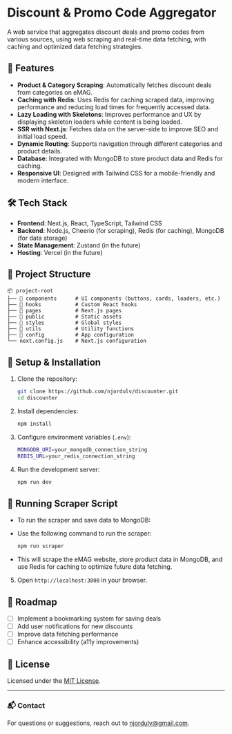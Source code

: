 # Discount & Promo Code Aggregator

A web service that aggregates discount deals and promo codes from various sources, using web scraping and real-time data fetching, with caching and optimized data fetching strategies.

## 🚀 Features

- **Product & Category Scraping**: Automatically fetches discount deals from categories on eMAG.
- **Caching with Redis**: Uses Redis for caching scraped data, improving performance and reducing load times for frequently accessed data.
- **Lazy Loading with Skeletons**: Improves performance and UX by displaying skeleton loaders while content is being loaded.
- **SSR with Next.js**: Fetches data on the server-side to improve SEO and initial load speed.
- **Dynamic Routing**: Supports navigation through different categories and product details.
- **Database**: Integrated with MongoDB to store product data and Redis for caching.
- **Responsive UI**: Designed with Tailwind CSS for a mobile-friendly and modern interface.

## 🛠 Tech Stack

- **Frontend**: Next.js, React, TypeScript, Tailwind CSS
- **Backend**: Node.js, Cheerio (for scraping), Redis (for caching), MongoDB (for data storage)
- **State Management**: Zustand (in the future)
- **Hosting**: Vercel (in the future)

## 📂 Project Structure

```
📦 project-root
├── 📂 components      # UI components (buttons, cards, loaders, etc.)
├── 📂 hooks           # Custom React hooks
├── 📂 pages           # Next.js pages
├── 📂 public          # Static assets
├── 📂 styles          # Global styles
├── 📂 utils           # Utility functions
├── 📂 config          # App configuration
└── next.config.js    # Next.js configuration
```

## 🔧 Setup & Installation

1. Clone the repository:
   ```sh
   git clone https://github.com/njordulv/discounter.git
   cd discounter
   ```
2. Install dependencies:
   ```sh
   npm install
   ```
3. Configure environment variables (`.env`):
   ```sh
   MONGODB_URI=your_mongodb_connection_string
   REDIS_URL=your_redis_connection_string
   ```
4. Run the development server:
   ```sh
   npm run dev
   ```

## 🔧 Running Scraper Script

- To run the scraper and save data to MongoDB:
- Use the following command to run the scraper:

  ```sh
  npm run scraper
  ```

- This will scrape the eMAG website, store product data in MongoDB, and use Redis for caching to optimize future data fetching.

5. Open `http://localhost:3000` in your browser.

## 📌 Roadmap

- [ ] Implement a bookmarking system for saving deals
- [ ] Add user notifications for new discounts
- [ ] Improve data fetching performance
- [ ] Enhance accessibility (a11y improvements)

## 📜 License

Licensed under the [MIT License](LICENSE).

---

### 📬 Contact

For questions or suggestions, reach out to [njordulv@gmail.com](mailto:njordulv@gmail.com).
